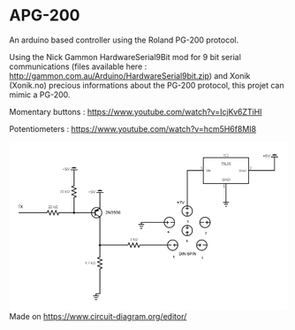 # APG-200
An arduino based controller using the Roland PG-200 protocol.

Using the Nick Gammon HardwareSerial9Bit mod for 9 bit serial communications (files available here : http://gammon.com.au/Arduino/HardwareSerial9bit.zip) and Xonik (Xonik.no) precious informations about the PG-200 protocol, this projet can mimic a PG-200.

Momentary buttons : 
https://www.youtube.com/watch?v=IcjKv6ZTiHI

Potentiometers :
https://www.youtube.com/watch?v=hcm5H6f8MI8

![alt text](https://github.com/deboxta/APG-200/blob/main/Diagram/circuit%2B%2B.png)
Made on https://www.circuit-diagram.org/editor/
